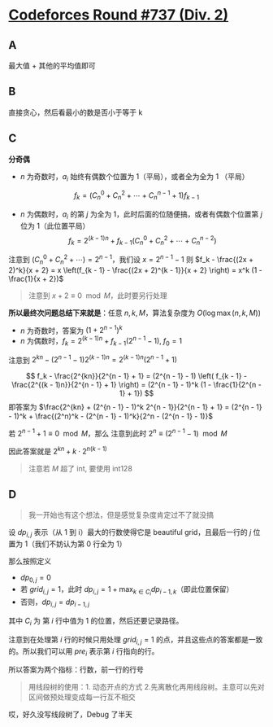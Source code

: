 # [Codeforces Round #737 (Div. 2)](https://codeforces.com/contest/1557/)

## A

最大值 + 其他的平均值即可

## B

直接贪心，然后看最小的数是否小于等于 k

## C

**分奇偶**

- $n$ 为奇数时，$a_i$ 始终有偶数个位置为 1（平局），或者全为全为 1 （平局）

$$
f_k = (C_n^0 + C_n^2 + \cdots + C_n^{n - 1} + 1) f_{k - 1}
$$

- $n$ 为偶数时，$a_i$ 的第 $j$ 为全为 1，此时后面的位随便搞，或者有偶数个位置第 $j$ 位为 1（此位置平局）
$$
f_k = 2^{(k - 1) n} + f_{k - 1}( C_n^0 + C_n^2 + \cdots + C_n^{n - 2})
$$

注意到 $(C_n^0 + C_n^2 + \cdots) = 2^{n - 1}$，我们设 $x = 2^{n - 1} - 1$
则 $f_k - \frac{(2x + 2)^k}{x + 2} = x \left(f_{k - 1} - \frac{(2x + 2)^{k - 1}}{x + 2} \right) = x^k (1 - \frac{1}{x + 2})$

> 注意到 $x + 2 \equiv 0 \mod M$，此时要另行处理

**所以最终次问题总结下来就是**：任意 $n, k, M$，算法复杂度为 $O(\log \max(n, k, M))$

- $n$ 为奇数时，答案为 $(1 + 2^{n - 1})^k$
- $n$ 为偶数时，$f_k = 2^{(k - 1) n} + f_{k - 1} (2^{n - 1} - 1), \; f_0 = 1$

注意到 $2^{kn} - (2^{n - 1} - 1) 2^{(k - 1)n} = 2^{(k - 1)n} (2^{n - 1} + 1)$

$$
f_k - \frac{2^{kn}}{2^{n - 1} + 1} = (2^{n - 1} - 1) \left( f_{k - 1} - \frac{2^{(k - 1)n}}{2^{n - 1} + 1} \right) = (2^{n - 1} - 1)^k (1 - \frac{1}{2^{n - 1} + 1})
$$
即答案为 $\frac{2^{kn} + (2^{n - 1} - 1)^k 2^{n - 1}}{2^{n - 1} + 1} = (2^{n - 1} - 1)^k + \frac{(2^n)^k - (2^{n - 1} - 1)^k}{2^n - (2^{n - 1} - 1)}$


若 $2^{n - 1} + 1 \equiv 0 \mod M$，那么
注意到此时 $2^n \equiv (2^{n - 1} - 1) \mod M$

因此答案就是 $2^{kn} + k \cdot 2^{n(k - 1)}$

> 注意若 $M$ 超了 int, 要使用 int128

## D

> 我一开始也有这个想法，但是感觉复杂度肯定过不了就没搞

设 $dp_{i, j}$ 表示（从 1 到 i）最大的行数使得它是 beautiful grid，且最后一行的 $j$ 位置为 1（我们不妨认为第 0 行全为 1）

那么按照定义

- $dp_{0, j} = 0$
- 若 $grid_{i, j} = 1$，此时 $dp_{i, j} = 1 + \max_{k \in C_i} dp_{i - 1, k}$（即此位置保留）
- 否则，$dp_{i, j} = dp_{i - 1, j}$

其中 $C_i$ 为 第 $i$ 行中值为 1 的位置，然后还要记录路径。

注意到在处理第 $i$ 行的时候只用处理 $grid_{i, j} = 1$ 的点，并且这些点的答案都是一致的。所以我们可以用 $pre_i$ 表示第 $i$ 行指向的行。

所以答案为两个指标：行数，前一行的行号

> 用线段树的使用：1. 动态开点的方式 2.先离散化再用线段树。主意可以先对区间做预处理变成每一行互不相交

哎，好久没写线段树了，Debug 了半天